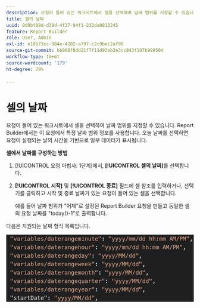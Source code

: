 ```yaml
---
description: 요청이 들어 있는 워크시트에서 셀을 선택하여 날짜 범위를 지정할 수 있습니다. Report Builder에서는 이 요청에서 특정 날짜 범위 정보를 사용합니다. 오늘 날짜를 선택하면 요청이 실행되는 날의 시간을 기반으로 일부 데이터가 표시됩니다.
title: 셀의 날짜
uuid: 0d9bf08d-d39d-4f37-94f1-232da0813245
feature: Report Builder
role: User, Admin
exl-id: e10573cc-984e-4202-a797-c2c9bec2af96
source-git-commit: bb908f8dd21f7f11d93eb2e3cc843f107b99950d
workflow-type: tm+mt
source-wordcount: '179'
ht-degree: 78%

---
```


# 셀의 날짜

요청이 들어 있는 워크시트에서 셀을 선택하여 날짜 범위를 지정할 수 있습니다. Report Builder에서는 이 요청에서 특정 날짜 범위 정보를 사용합니다. 오늘 날짜를 선택하면 요청이 실행되는 날의 시간을 기반으로 일부 데이터가 표시됩니다.

**셀에서 날짜를 구성하는 방법**

1. [!UICONTROL 요청 마법사: 1단계]에서, **[!UICONTROL 셀의 날짜]**&#x200B;를 선택합니다.
1. **[!UICONTROL 시작]** 및 **[!UICONTROL 종료]** 필드에 셀 참조를 입력하거나, 선택기를 클릭하고 시작 및 종료 날짜가 있는 요청이 들어 있는 셀을 선택합니다.

   예를 들어 날짜 범위가 &quot;어제&quot;로 설정된 Report Builder 요청을 만들고 동일한 셀의 요청 날짜를 &quot;today()-1&quot;로 출력합니다.

다음은 지원되는 날짜 형식 목록입니다.

![지원되는 날짜 형식을 보여 주는 스크린샷입니다.](assets/date-formats.png)

